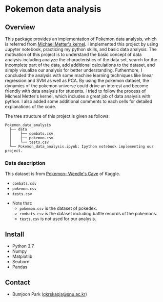 # Pokemon data analysis

## Overview

This package provides an implementation of Pokemon data analysis, which is referred from [Michael Metter's kernel](https://www.kaggle.com/mmetter/pokemon-data-analysis-tutorial/notebook). 
I implemented this project by using Jupyter notebook, practicing my python skills, and basic data analysis. 
The motivation of this project is to understand the basic concept of data analysis including analyze the characteristics of the data set, search for the incomplete part of the data, add additional calculations to the dataset, and simply visualize our analysis for better understanding. Futhermore, I concluded the analysis with some machine learning techniques like linear regression and SVM as well as PCA. By using the pokemon dataset, the dynamics of the pokemon universe could drive an interest and become friendly with data analysis for students. 
I tried to follow the process of Micheal Metter's kernel, which includes a great job of data analysis with python. I also added some additional comments to each cells for detailed explanations of the code.  

The tree structure of this project is given as follows:

``` Unicode
Pokemon_data_analysis
  ├── data
  │    ├── combats.csv
  │    ├── pokemon.csv
  │    └── tests.csv
  └── Pokemon_data_analysis.ipynb: Ipython notebook implementing our project. 
```

### Data description
This dataset is from [Pokemon- Weedle's Cave](https://www.kaggle.com/terminus7/pokemon-challenge) of Kaggle.
- `combats.csv`
- `pokemon.csv`
- `tests.csv`
* Note that: 
    * `pokemon.csv` is the dataset of pokedex.  
    * `combats.csv` is the dataset including battle records of the pokemons.  
    * `tests.csv` is not used for our analysis.

## Install
* Python 3.7
* Numpy
* Matplotlib
* Seaborn
* Pandas

## Contact

- Bumjoon Park (qkrskaqja@snu.ac.kr)

